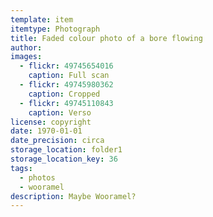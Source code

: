 ```yaml
---
template: item
itemtype: Photograph
title: Faded colour photo of a bore flowing
author: 
images:
  - flickr: 49745654016
    caption: Full scan
  - flickr: 49745980362
    caption: Cropped
  - flickr: 49745110843
    caption: Verso
license: copyright
date: 1970-01-01
date_precision: circa
storage_location: folder1
storage_location_key: 36
tags:
  - photos
  - wooramel
description: Maybe Wooramel?
---
```

